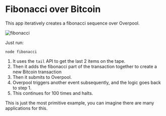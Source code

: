# Fibonacci over Bitcoin

This app iteratively creates a fibonacci sequence over Overpool.

![fibonacci](fibonacci.gif)

Just run:

```
node fibonacci
```

1. It uses the `tail` API to get the last 2 items on the tape.
2. Then it adds the fibonacci part of the transaction together to create a new Bitcoin transaction
3. Then it submits to Overpool.
4. Overpool triggers another event subsequently, and the logic goes back to step 1.
5. This continues for 100 times and halts.

This is just the most primitive example, you can imagine there are many applications for this.
